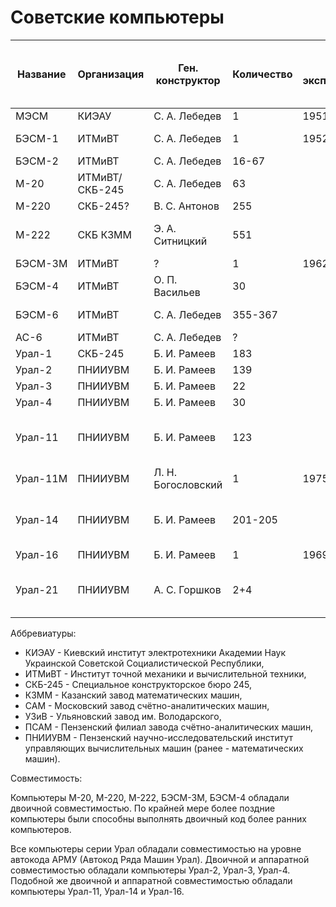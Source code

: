Советские компьютеры
====================

|Название|Организация   |Ген. конструктор  |Количество|Годы эксплуатации|Завод-изготовитель|Годы производства  |Элементная база|Архитектура |Быстродействие, оп/с|Площадь, кв. м.|Потребляемая мощность, кВт|Разрядность слова|Фиксированная запятая|Плавающая запятая|Система команд|Разрядность команд|Количество команд|Объём оперативной памяти (комнад/данных)|
|--------|--------------|------------------|----------|-----------------|------------------|-------------------|---------------|------------|--------------------|---------------|--------------------------|-----------------|---------------------|-----------------|--------------|------------------|-----------------|----------------------------------------|
|МЭСМ    |КИЭАУ         |С. А. Лебедев     |1         |1951-1959        |                  |                   |Лампы          |Гарвардская |50                  |60             |25                        |17               |16+1                 |                 |Трёхадресная  |20                |                 |63/31                                   |
|БЭСМ-1  |ИТМиВТ        |С. А. Лебедев     |1         |1952-1960        |                  |                   |Лампы          |Принстонская|2000,8000-10000     |100            |30                        |39               |                     |32+1+5+1         |Трёхадресная  |39                |                 |1024,2048                               |
|БЭСМ-2  |ИТМиВТ        |С. А. Лебедев     |16-67     |                 |                  |1957-1962          |Лампы          |Принстонская|8000-10000          |170            |35                        |39               |                     |32+1+5+1         |Трёхадресная  |39                |                 |2048                                    |
|М-20    |ИТМиВТ/СКБ-245|С. А. Лебедев     |63        |                 |КЗММ,САМ          |1959-1964          |Лампы          |Принстонская|20000               |170-200        |50                        |45               |                     |36+1+7+1         |Трёхадресная  |45                |                 |4096                                    |
|М-220   |СКБ-245?      |В. С. Антонов     |255       |                 |КЗММ              |1967-1970          |Транзисторы    |Принстонская|27000               |100            |20                        |45+2             |                     |36+1+7+1         |Трёхадресная  |45                |                 |4096-16384                              |
|М-222   |СКБ КЗММ      |Э. А. Ситницкий   |551       |                 |КЗММ              |1970-1973,1976-1978|Транзисторы    |Принстонская|27000               |80             |?                         |45+2             |                     |36+1+7+1         |Трёхадресная  |45                |                 |16384-32768                             |
|БЭСМ-3М |ИТМиВТ        |?                 |1         |1962-1963        |                  |                   |Транзисторы    |Принстонская|20000               |60             |7                         |45               |                     |36+1+7+1         |Трёхадресная  |45                |                 |4096                                    |
|БЭСМ-4  |ИТМиВТ        |О. П. Васильев    |30        |                 |УЗиВ              |1962-1966          |Транзисторы    |Принстонская|18000-40000         |65             |8                         |45               |                     |36+1+7+1         |Трёхадресная  |45                |                 |4096-8192,16384?                        |
|БЭСМ-6  |ИТМиВТ        |С. А. Лебедев     |355-367   |                 |                  |1968-1987          |Транзисторы    |Принстонская|1000000             |?              |?                         |48+3             |                     |40+1+6+1         |Одноадресная  |24                |                 |65536-131072                            |
|АС-6    |ИТМиВТ        |С. А. Лебедев     |?         |                 |                  |?                  |Транзисторы    |Принстонская|1500000             |?              |?                         |48+3             |                     |40+1+6+1         |Одноадресная  |24                |                 |?                                       |
|Урал-1  |СКБ-245       |Б. И. Рамеев      |183       |                 |ПСАМ              |1956-1961          |Лампы          |Принстонская|100                 |70-80          |7,5                       |36/18            |35+1/17+1            |                 |Одноадресная  |18                |29               |1024/2048                               |
|Урал-2  |ПНИИУВМ       |Б. И. Рамеев      |139       |                 |ПСАМ              |1959-1964          |Лампы          |Принстонская|5000-6000           |90-100         |25                        |40/20            |39+1/19+1            |32+1+6+1         |Одноадресная  |20                |41               |2048/4096                               |
|Урал-3  |ПНИИУВМ       |Б. И. Рамеев      |22        |                 |ПСАМ              |1964-1964          |Лампы          |Принстонская|?                   |150            |60                        |40/20            |39+1/19+1            |32+1+6+1         |Одноадресная  |20                |51               |?                                       |
|Урал-4  |ПНИИУВМ       |Б. И. Рамеев      |30        |                 |ПСАМ              |1961-1963          |Лампы          |Принстонская|?                   |250            |60                        |40/20            |39+1/19+1            |32+1+6+1         |Одноадресная  |20                |                 |?                                       |
|Урал-11 |ПНИИУВМ       |Б. И. Рамеев      |123       |                 |ПСАМ              |1964-1975          |Транзисторы    |Принстонская|350-50000           |30-40          |4-12                      |48/24/12         |47+1/23+1/11+1       |39+1+7+1         |Одноадресная  |?                 |150              |4096-8192/8192-16384/16384-32768        |
|Урал-11М|ПНИИУВМ       |Л. Н. Богословский|1         |1975-            |ПСАМ              |                   |Микросхемы     |Принстонская|100000              |?              |?                         |48/24/12         |47+1/23+1/11+1       |39+1+7+1         |Одноадресная  |?                 |                 |?                                       |
|Урал-14 |ПНИИУВМ       |Б. И. Рамеев      |201-205   |                 |ПСАМ              |1965-1974          |Транзисторы    |Принстонская|45000               |80             |8                         |48/24/12         |47+1/23+1/11+1       |39+1+7+1         |Одноадресная  |?                 |                 |8192-16384/16384-65536/65536-131072     |
|Урал-16 |ПНИИУВМ       |Б. И. Рамеев      |1         |1969             |ПСАМ              |                   |Транзисторы    |Принстонская|100000              |20             |?                         |48/24/12         |47+1/23+1/11+1       |39+1+7+1         |Одноадресная  |?                 |300              |?                                       |
|Урал-21 |ПНИИУВМ       |А. С. Горшков     |2+4       |                 |ПСАМ              |1973-1985          |Микросхемы     |Принстонская|33000-180000        |?              |2                         |48/24/12         |47+1/23+1/11+1       |39+1+7+1         |Одноадресная  |?                 |                 |8192-16384/16384-65536/65536-131072     |

Аббревиатуры:

* КИЭАУ - Киевский институт электротехники Академии Наук Украинской Советской Социалистической Республики,
* ИТМиВТ - Институт точной механики и вычислительной техники,
* СКБ-245 - Специальное конструкторское бюро 245,
* КЗММ - Казанский завод математических машин,
* САМ - Московский завод счётно-аналитических машин,
* УЗиВ - Ульяновский завод им. Володарского,
* ПСАМ - Пензенский филиал завода счётно-аналитических машин,
* ПНИИУВМ - Пензенский научно-исследовательский институт управляющих вычислительных машин (ранее - математических машин).

Совместимость:

Компьютеры М-20, М-220, М-222, БЭСМ-3М, БЭСМ-4 обладали двоичной совместимостью. По крайней мере более поздние компьютеры были способны выполнять двоичный код более ранних компьютеров.

Все компьютеры серии Урал обладали совместимостью на уровне автокода АРМУ (Автокод Ряда Машин Урал). Двоичной и аппаратной совместимостью обладали компьютеры Урал-2, Урал-3, Урал-4. Подобной же двоичной и аппаратной совместимостью обладали компьютеры Урал-11, Урал-14 и Урал-16.
